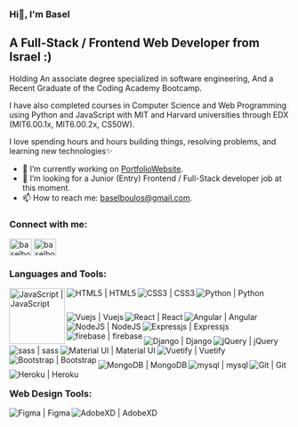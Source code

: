 ### Hi👋, I'm Basel

## A Full-Stack / Frontend Web Developer from Israel :)

Holding An associate degree specialized in software engineering, And a Recent Graduate of the Coding Academy Bootcamp.

I have also completed courses in Computer Science and Web Programming using Python and JavaScript with MIT and Harvard universities through EDX (MIT6.00.1x, MIT6.00.2x, CS50W).

I love spending hours and hours building things, resolving problems, and learning new technologies✨

- 🔭 I’m currently working on [PortfolioWebsite](https://www.baselboulos.com/).
- 🤝 I’m looking for a Junior (Entry) Frontend / Full-Stack developer job at this moment.
- 📫 How to reach me: baselboulos@gmail.com.

### Connect with me:

<a href="https://linkedin.com/in/baselboulos" target="blank"><img align="center" src="https://raw.githubusercontent.com/rahuldkjain/github-profile-readme-generator/master/src/images/icons/Social/linked-in-alt.svg" alt="baselboulos" height="30" width="40" /></a>
<a href="https://instagram.com/baselboulos" target="blank"><img align="center" src="https://raw.githubusercontent.com/rahuldkjain/github-profile-readme-generator/master/src/images/icons/Social/instagram.svg" alt="baselboulos" height="30" width="40" /></a>
<br />

### Languages and Tools:

[<img align="left" width="100px" alt="JavaScript | JavaScript" src="https://img.shields.io/badge/javascript-%23323330.svg?style=for-thebadge&logo=javascript&logoColor=%23F7DF1E"/>](https://www.javascript.com/)

[<img align="left" alt="HTML5 | HTML5" src="https://img.shields.io/badge/html5-%23E34F26.svg?style=for-the-badge&logo=html5&logoColor=white" />](https://en.wikipedia.org/wiki/HTML5)

[<img align="left" alt="CSS3 | CSS3" src="https://img.shields.io/badge/css3-%231572B6.svg?style=for-the-badge&logo=css3&logoColor=white" />](https://en.wikipedia.org/wiki/CSS)

[<img align="left" alt="Python | Python"  src="https://img.shields.io/badge/python-%2314354C.svg?style=for-the-badge&logo=python&logoColor=white" />](https://www.python.org/)

### <br/>

[<img align="left" alt="Vuejs | Vuejs" src="https://img.shields.io/badge/vuejs-%2335495e.svg?style=for-the-badge&logo=vuedotjs&logoColor=%234FC08D" />](https://vuejs.org/)

[<img align="left" alt="React | React"  src="https://img.shields.io/badge/react-%2320232a.svg?style=for-the-badge&logo=react&logoColor=%2361DAFB" />](https://reactjs.org/)

[<img align="left" alt="Angular | Angular" src="https://img.shields.io/badge/angular-%23DD0031.svg?style=for-the-badge&logo=angular&logoColor=white" />](https://angular.io/)

[<img align="left" alt="NodeJS | NodeJS" src="https://img.shields.io/badge/node.js-6DA55F?style=for-the-badge&logo=node.js&logoColor=white" />](https://nodejs.org/en/)

[<img align="left" alt="Expressjs | Expressjs" src="https://img.shields.io/badge/express.js-%23404d59.svg?style=for-the-badge&logo=express&logoColor=%2361DAFB" />](https://expressjs.com/)

[<img align="left" alt="firebase | firebase" src="https://img.shields.io/badge/firebase-%23039BE5.svg?style=for-the-badge&logo=firebase" />](https://firebase.google.com/)

### <br/>

[<img align="left" alt="Django | Django"  src="https://img.shields.io/badge/django-%23092E20.svg?style=for-the-badge&logo=django&logoColor=white" />](https://www.djangoproject.com/)

[<img align="left" alt="jQuery | jQuery"  src="https://img.shields.io/badge/jquery-%230769AD.svg?style=for-the-badge&logo=jquery&logoColor=white" />](https://jquery.com/)

[<img align="left" alt="sass | sass" src="https://img.shields.io/badge/SASS-hotpink.svg?style=for-the-badge&logo=SASS&logoColor=white" />](https://sass-lang.com/)

[<img align="left" alt="Material UI | Material UI" src="https://img.shields.io/badge/materialui-%230081CB.svg?style=for-the-badge&logo=material-ui&logoColor=white" />](https://material-ui.com/)

[<img align="left" alt="Vuetify | Vuetify" src="https://img.shields.io/badge/Vuetify-1867C0?style=for-the-badge&logo=vuetify&logoColor=AEDDFF" />](https://vuetifyjs.com/en/)

[<img align="left" alt="Bootstrap | Bootstrap" src="https://img.shields.io/badge/bootstrap-%23563D7C.svg?style=for-the-badge&logo=bootstrap&logoColor=white" />](https://getbootstrap.com/)

### <br/>

[<img align="left" alt="MongoDB | MongoDB"  src="https://img.shields.io/badge/MongoDB-%234ea94b.svg?style=for-the-badge&logo=mongodb&logoColor=white" />](https://www.mongodb.com/)

[<img align="left" alt="mysql | mysql"  src="https://img.shields.io/badge/mysql-%2300f.svg?style=for-the-badge&logo=mysql&logoColor=white" />](https://www.mysql.com/)

[<img align="left" alt="Git | Git" src="https://img.shields.io/badge/git-%23F05033.svg?style=for-the-badge&logo=git&logoColor=white" />](https://git-scm.com/)

[<img align="left" alt="Heroku | Heroku" src="https://img.shields.io/badge/heroku-%23430098.svg?style=for-the-badge&logo=heroku&logoColor=white" />](https://www.heroku.com/)

### <br/>

### Web Design Tools:

[<img align="left" alt="Figma | Figma" src="https://img.shields.io/badge/figma-%23F24E1E.svg?style=for-the-badge&logo=figma&logoColor=white" />](https://www.figma.com/)

[<img align="left" alt="AdobeXD | AdobeXD" src="https://img.shields.io/badge/Adobe%20XD-470137?style=for-the-badge&logo=Adobe%20XD&logoColor=#FF61F6" />](https://www.adobe.com/il_en/products/xd/learn/get-started.html)

